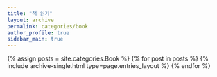 ```yaml
---
title: "책 읽기"
layout: archive
permalink: categories/book
author_profile: true
sidebar_main: true
---
```



{% assign posts = site.categories.Book %}
{% for post in posts %} {% include archive-single.html type=page.entries_layout %} {% endfor %}
